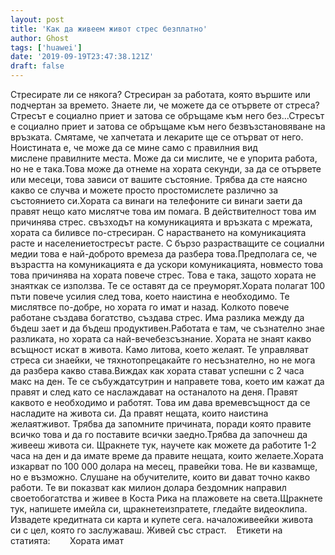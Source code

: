 ```yaml
---
layout: post
title: 'Как да живеем живот стрес безплатно'
author: Ghost
tags: ['huawei']
date: '2019-09-19T23:47:38.121Z'
draft: false
---
```


Стресирате ли се някога? Стресиран за работата, която вършите или подчертан за времето. Знаете ли, че можете да се отървете от стреса?Стресът е социално приет и затова се обръщаме към него без...Стресът е социално приет и затова се обръщаме към него безвъзстановяване на връзката. Смятаме, че хапчетата и лекарите ще се отърват от него. Ноистината е, че може да се мине само с правилния вид мислене правилните места. Може да си мислите, че е упорита работа, но не е така.Това може да отнеме на хората секунди, за да се отървете или месеци, това зависи от вашите състояние. Трябва да сте наясно какво се случва и можете просто простомислете различно за състоянието си.Хората са винаги на телефоните си винаги заети да правят нещо като мислятче това им помага. В действителност това им причинява стрес. свъзходът на комуникацията и връзката с мрежата, хората са биливсе по-стресиран. С нарастването на комуникацията расте и населениетостресът расте. С бързо разрастващите се социални медии това е най-доброто времеза да разбера това.Предполага се, че възрастта на комуникацията е да ускори комуникацията, новместо това това причинява на хората повече стрес. Това е така, защото хората не знаяткак се използва. Те се оставят да се преуморят.Хората полагат 100 пъти повече усилия след това, което наистина е необходимо. Те мислятвсе по-добре, но хората го имат и назад. Колкото повече работане създава богатство, създава стрес. Има разлика между да бъдеш зает и да бъдеш продуктивен.Работата е там, че съзнателно знае разликата, но хората са най-вечебезсъзнание. Хората не знаят какво всъщност искат в живота. Камо литова, което желаят. Те управляват стреса си знаейки, че тяхнотопрецакайте го несъзнателно, но не мога да разбера какво става.Виждах как хората стават успешни с 2 часа макс на ден. Те се събуждатсутрин и направете това, което им кажат да правят и след като се наслаждават на останалото на деня. Правят каквото е необходимо и работят. Това им дава времевсъщност да се насладите на живота си. Да правят нещата, които наистина желаятживот. Трябва да запомните причината, поради която правите всичко това и да го поставите всички заедно.Трябва да започнеш да живееш живота си. Щракнете тук, научете как можете да работите 1-2 часа на ден и да имате време да правите нещата, които желаете.Хората изкарват по 100 000 долара на месец, правейки това. Не ви казвамще, но е възможно. Слушане на обучителите, които ви дават точно какво работи. Те ви показват как милион долара бездомник направил своетобогатства и живее в Коста Рика на плажовете на света.Щракнете тук, напишете имейла си, щракнетеизпратете, гледайте видеоклипа. Извадете кредитната си карта и купете сега. началоживеейки живота си с цел, която го заслужаваш. Живей със страст.    Етикети на статията:        Хората имат
